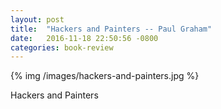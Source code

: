```yaml
---
layout: post
title:  "Hackers and Painters -- Paul Graham"
date:   2016-11-18 22:50:56 -0800
categories: book-review
---
```


{% img /images/hackers-and-painters.jpg %}

Hackers and Painters
